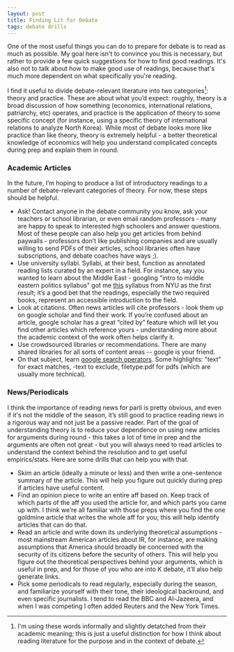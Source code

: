 ```yaml
---
layout: post
title: Finding Lit for Debate
tags: debate drills
---
```


One of the most useful things you can do to prepare for debate is to read as much as possible. My goal here isn't to convince you this is necessary, but rather to provide a few quick suggestions for how to find good readings. It's also not to talk about how to make good use of readings, because that's much more dependent on what specifically you're reading.

I find it useful to divide debate-relevant literature into two categories[^informal-categories]: theory and practice. These are about what you’d expect: roughly, theory is a broad discussion of how something (economics, international relations, patriarchy, etc) operates, and practice is the application of theory to some specific concept (for instance, using a specific theory of international relations to analyze North Korea). While most of debate looks more like practice than like theory, theory is extremely helpful - a better theoretical knowledge of economics will help you understand complicated concepts during prep and explain them in round.

[^informal-categories]: I'm using these words informally and slightly detatched from their academic meaning; this is just a useful distinction for how I think about reading literature for the purpose and in the context of debate.

### Academic Articles

In the future, I’m hoping to produce a list of introductory readings to a number of debate-relevant categories of theory. For now, these steps should be helpful.

- Ask! Contact anyone in the debate community you know, ask your teachers or school librarian, or even email random professors - many are happy to speak to interested high schoolers and answer questions. Most of these people can also help you get articles from behind paywalls - professors don’t like publishing companies and are usually willing to send PDFs of their articles, school libraries often have subscriptions, and debate coaches have ways ;).
- Use university syllabi. Syllabi, at their best, function as annotated reading lists curated by an expert in a field. For instance, say you wanted to learn about the Middle East - googling "intro to middle eastern politics syllabus" got me [this](https://www.nyu.edu/content/dam/nyu/globalPrgms/documents/WashingtonDC/Syllabi/Spring_2019_Accessible/Syl_WashingtonDC_POL-UA%209540-001%20DC1_Goldman_Spring2019%20Syllabus.pdf) syllabus from NYU as the first result; it’s a good bet that the readings, especially the two required books, represent an accessible introduction to the field.
- Look at citations. Often news articles will cite professors - look them up on google scholar and find their work. If you’re confused about an article, google scholar has a great “cited by” feature which will let you find other articles which reference yours - understanding more about the academic context of the work often helps clarify it.
- Use crowdsourced libraries or recommendations. There are many shared libraries for all sorts of content areas -- google is your friend.
- On that subject, learn [google search operators](https://ahrefs.com/blog/google-advanced-search-operators/). Some highlights: "text" for exact matches, -text to exclude, filetype:pdf for pdfs (which are usually more technical).

### News/Periodicals

I think the importance of reading news for parli is pretty obvious, and even if it's not the middle of the season, it’s still good to practice reading news in a rigorous way and not just be a passive reader. Part of the goal of understanding theory is to reduce your dependence on using new articles for arguments during round - this takes a lot of time in prep and the arguments are often not great - but you will always need to read articles to understand the context behind the resolution and to get useful empirics/stats. Here are some drills that can help you with that.

- Skim an article (ideally a minute or less) and then write a one-sentence summary of the article. This will help you figure out quickly during prep if articles have useful content.
- Find an opinion piece to write an entire aff based on. Keep track of which parts of the aff you used the article for, and which parts you came up with. I think we’re all familiar with those preps where you find the one goldmine article that writes the whole aff for you; this will help identify articles that can do that.
- Read an article and write down its underlying theoretical assumptions - most mainstream American articles about IR, for instance, are making assumptions that America should broadly be concerned with the security of its citizens before the security of others. This will help you figure out the theoretical perspectives behind your arguments, which is useful in prep, and for those of you who are into K debate, it’ll also help generate links.
- Pick some periodicals to read regularly, especially during the season, and familiarize yourself with their tone, their ideological backround, and even specific journalists. I tend to read the BBC and Al-Jazeera, and when I was competing I often added Reuters and the New York Times.
